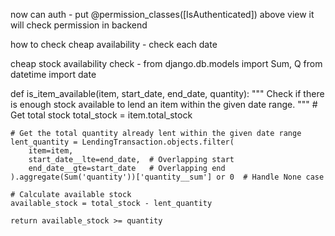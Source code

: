 now can auth - put @permission_classes([IsAuthenticated]) above view it will check permission in backend

how to check cheap availability -
check each date

cheap stock availability check -
from django.db.models import Sum, Q
from datetime import date

def is_item_available(item, start_date, end_date, quantity):
"""
Check if there is enough stock available to lend an item within the given date range.
""" # Get total stock
total_stock = item.total_stock

    # Get the total quantity already lent within the given date range
    lent_quantity = LendingTransaction.objects.filter(
        item=item,
        start_date__lte=end_date,  # Overlapping start
        end_date__gte=start_date   # Overlapping end
    ).aggregate(Sum('quantity'))['quantity__sum'] or 0  # Handle None case

    # Calculate available stock
    available_stock = total_stock - lent_quantity

    return available_stock >= quantity
